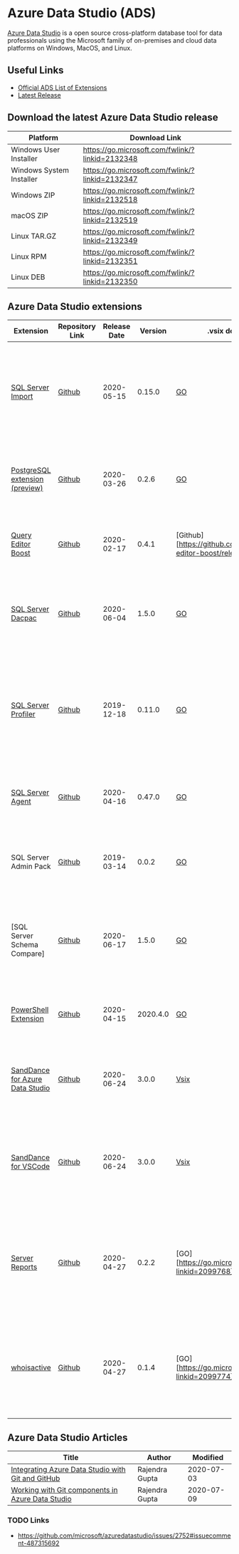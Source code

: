 # Azure Data Studio (ADS)
[Azure Data Studio](https://github.com/microsoft/azuredatastudio) is a open source cross-platform database tool for data professionals using the Microsoft family of on-premises and cloud data platforms on Windows, MacOS, and Linux.


## Useful Links

- [Official ADS List of Extensions](https://github.com/microsoft/azuredatastudio/wiki/List-of-Extensions)
- [Latest Release](https://github.com/microsoft/azuredatastudio/releases/latest)

## Download the latest Azure Data Studio release

| Platform                 | Download Link                                   |
|--------------------------|-------------------------------------------------|
| Windows User Installer   | https://go.microsoft.com/fwlink/?linkid=2132348 |
| Windows System Installer | https://go.microsoft.com/fwlink/?linkid=2132347 |
| Windows ZIP              | https://go.microsoft.com/fwlink/?linkid=2132518|
| macOS ZIP                | https://go.microsoft.com/fwlink/?linkid=2132519 |
| Linux TAR.GZ             | https://go.microsoft.com/fwlink/?linkid=2132349 |
| Linux RPM                | https://go.microsoft.com/fwlink/?linkid=2132351 |
| Linux DEB                | https://go.microsoft.com/fwlink/?linkid=2132350 |


## Azure Data Studio extensions

| Extension                             | Repository Link | Release Date | Version  | .vsix download link                                                       | Description                                                                                                                                             |
|---------------------------------------|-----------------|--------------|----------|---------------------------------------------------------------------------|---------------------------------------------------------------------------------------------------------------------------------------------------------|
| [SQL Server Import]                   | [Github][1]     | 2020-05-15   | 0.15.0   | [GO](https://go.microsoft.com/fwlink/?linkid=2131183)                     | Streamlines the data import process by providing a wizard that simplifies copying flat files (`.csv`, `.txt`, `.json`) into a SQL Server table          |
| [PostgreSQL extension (preview)]      | [Github][2]     | 2020-03-26   | 0.2.6    | [GO](https://go.microsoft.com/fwlink/?linkid=2099772)                     | Enables users to connect, query, and manage Postgres databases with Azure Data Studio                                                                   |
| [Query Editor Boost][3]               | [Github][3]     | 2020-02-17   | 0.4.1    | [Github][https://github.com/dzsquared/query-editor-boost/releases/latest] | This extension adds several features helpful with query writing in Azure Data Studio                                                                    |
| [SQL Server Dacpac]                   | [Github][1]     | 2020-06-04   | 1.5.0    | [GO](https://go.microsoft.com/fwlink/?linkid=2099885)                     | Provides an easy-to-use wizarding experience to deploy and extract [`.dacpac`] files and import and export `.bacpac` files                              |
| [SQL Server Profiler]                 | [Github][1]     | 2019-12-18   | 0.11.0   | [GO](https://go.microsoft.com/fwlink/?linkid=2099574)                     | Provides a simple SQL Server tracing solution similar to SSMS Profiler, allowing users to create and manage traces and analyze and replay trace results |
| [SQL Server Agent]                    | [Github][1]     | 2020-04-16   | 0.47.0   | [GO](https://go.microsoft.com/fwlink/?linkid=2099884)                     | Helps manage and troubleshoot SQL Server Agent jobs and configuration (early preview)                                                                   |
| SQL Server Admin Pack                 | [Github][1]     | 2019-03-14   | 0.0.2    | [GO](https://go.microsoft.com/fwlink/?linkid=2099889)                     | A collection of popular database administration extensions to help manage SQL Server                                                                    |
| [SQL Server Schema Compare]           | [Github][1]     | 2020-06-17   | 1.5.0    | [GO](https://go.microsoft.com/fwlink/?linkid=2099886)                     | Provides an easy-to-use experience to compare the schemas from [`.dacpac`] files and databases and apply the changes from source to target              |
| [PowerShell Extension]                | [Github][6]     | 2020-04-15   | 2020.4.0 | [GO](https://go.microsoft.com/fwlink/?linkid=2099773)                     | Provides rich PowerShell language support for Azure Data Studio                                                                                         |
| [SandDance for Azure Data Studio]     | [Github][7]     | 2020-06-24   | 3.0.0    | [Vsix](https://github.com/microsoft/SandDance/releases/latest)            | Provides interactive visualizations that help users explore, understand, and present their data                                                         |
| [SandDance for VSCode][8]             | [Github][7]     | 2020-06-24   | 3.0.0    | [Vsix][8]                                                                 | Provides interactive visualizations that help users explore, understand, and present their data for `.csv` or `.tsv` files                              |
| [Server Reports][1]                   | [Github][1]     | 2020-04-27   | 0.2.2    | [GO][https://go.microsoft.com/fwlink/?linkid=2099768]                     | Provides useful information about the server's performance, such as: DB Space Usage, DB Buffer Usage, CPU Utilization, Backup Growth Trend              |
| [whoisactive][1]                      | [Github][1]     | 2020-04-27   | 0.1.4    | [GO][https://go.microsoft.com/fwlink/?linkid=2099774]                     | Displays insights from sp_whoisactive, a useful tool for activity monitoring and troubleshooting, as graphs and tasks inside an Azure Data Studio       |


## Azure Data Studio Articles

| Title                                                      | Author                                   | Modified   |
|------------------------------------------------------------|------------------------------------------|------------|
| [Integrating Azure Data Studio with Git and GitHub]        | Rajendra Gupta                           | 2020-07-03 |
| [Working with Git components in Azure Data Studio]         | Rajendra Gupta                           | 2020-07-09 |

[1]:https://github.com/Microsoft/azuredatastudio
[2]:https://github.com/microsoft/azuredatastudio-postgresql
[3]:https://github.com/dzsquared/query-editor-boost/
[4]:https://github.com/dzsquared/query-editor-boost/releases/latest
[5]:https://github.com/microsoft/azuredatastudio-postgresql
[6]:https://github.com/PowerShell/vscode-powershell/
[7]:https://github.com/Microsoft/SandDance
[8]:https://marketplace.visualstudio.com/items?itemName=msrvida.vscode-sanddance
[`.dacpac`]:https://docs.microsoft.com/en-us/sql/relational-databases/data-tier-applications/data-tier-applications

[SQL Server Import]:https://docs.microsoft.com/en-us/sql/azure-data-studio/sql-server-import-extension
[PostgreSQL extension (preview)]:https://docs.microsoft.com/en-us/sql/azure-data-studio/postgres-extension
[SQL Server Dacpac]:https://docs.microsoft.com/en-us/sql/azure-data-studio/sql-server-dacpac-extension
[SQL Server Profiler]:https://docs.microsoft.com/en-us/sql/azure-data-studio/sql-server-profiler-extension
[SQL Server Agent]:https://docs.microsoft.com/en-us/sql/azure-data-studio/sql-server-agent-extension
[SQL Server Compare]:https://docs.microsoft.com/en-us/sql/azure-data-studio/schema-compare-extension
[PowerShell Extension]:https://docs.microsoft.com/en-us/sql/azure-data-studio/powershell-extension
[SandDance for Azure Data Studio]:https://docs.microsoft.com/en-us/sql/azure-data-studio/sanddance-extension

[Integrating Azure Data Studio with Git and GitHub]:https://www.sqlshack.com/integrating-azure-data-studio-with-git-and-github/
[Working with Git components in Azure Data Studio]:https://www.sqlshack.com/working-with-git-components-in-azure-data-studio/


### TODO Links

- https://github.com/microsoft/azuredatastudio/issues/2752#issuecomment-487315692
